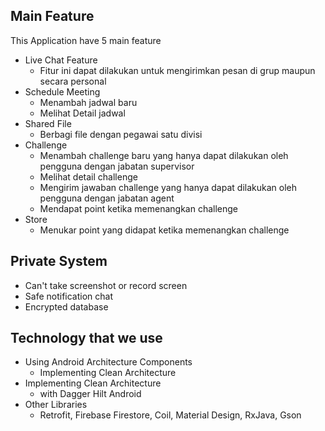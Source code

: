 ## Main Feature
This Application have 5 main feature <br/>
- Live Chat Feature <br/>
  - Fitur ini dapat dilakukan untuk mengirimkan pesan di grup maupun secara personal
- Schedule Meeting
  - Menambah jadwal baru
  - Melihat Detail jadwal
- Shared File
  - Berbagi file dengan pegawai satu divisi
- Challenge
  - Menambah challenge baru yang hanya dapat dilakukan oleh pengguna dengan jabatan supervisor
  - Melihat detail challenge
  - Mengirim jawaban challenge yang hanya dapat dilakukan oleh pengguna dengan jabatan agent 
  - Mendapat point ketika memenangkan challenge
- Store
  - Menukar point yang didapat ketika memenangkan challenge

## Private System
- Can't take screenshot or record screen
- Safe notification chat
- Encrypted database

## Technology that we use
- Using Android Architecture Components
  - Implementing Clean Architecture
- Implementing Clean Architecture
  - with Dagger Hilt Android
- Other Libraries
  - Retrofit, Firebase Firestore, Coil, Material Design, RxJava, Gson
